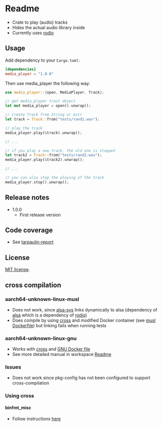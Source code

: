 # Readme

* Crate to play (audio) tracks
* Hides the actual audio library inside
* Currently uses [rodio](https://crates.io/crates/rodio)

## Usage

Add dependency to your `Cargo.toml`:

```toml
[dependencies]
media_player = "1.0.0"
```

Then use media_player the following way:

```rust
use media_player::{open, MediaPlayer, Track};

// get media_player trait object
let mut media_player = open().unwrap();

// create Track from String or &str
let track = Track::from("tests/rand1.wav");

// play the track
media_player.play(&track).unwrap();

// ...

// if you play a new track, the old one is stopped
let track2 = Track::from("tests/rand2.wav");
media_player.play(&track2).unwrap();

// ...

// you can also stop the playing of the track
media_player.stop().unwrap();
```

## Release notes

* 1.0.0
  * First release version

## Code coverage

* See [tarpaulin-report](../tarpaulin-report)

## License

[MIT license](LICENSE).

## cross compilation

### aarch64-unknown-linux-musl

* Does not work, since [alsa-sys](https://github.com/diwic/alsa-sys/) links dynamically to alsa (dependency of [alsa](crates.io/crates/alsa) which is a dependency of [rodio](crates.io/crates/rodio))
* Does compile by using [cross](crates.io/crates/cross) and modified Docker container (see [musl Dockerfile](./Dockerfile.aarch64-unknown-linux-musl)) but linking fails when running tests

### aarch64-unknown-linux-gnu

* Works with [cross](crates.io/crates/cross) and [GNU Docker file](./Dockerfile)
* See more detailed manual in workspace [Readme](../Readme.md)

### Issues

* Does not work since pkg-config has not been configured to support cross-compilation

### Using cross

#### binfmt_misc

* Follow instructions [here](https://www.kernel.org/doc/html/latest/admin-guide/binfmt-misc.html)

